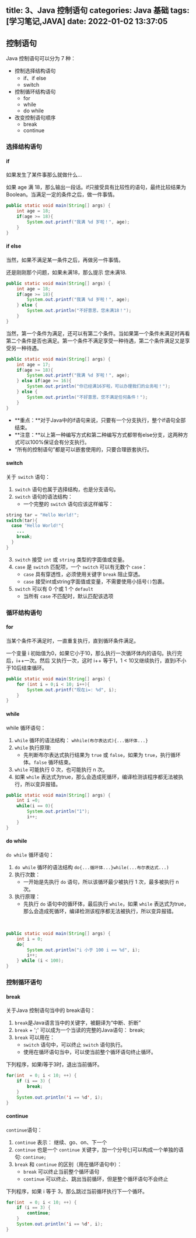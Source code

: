 title: 3、Java 控制语句
categories: Java 基础
tags: [学习笔记,JAVA]
date: 2022-01-02 13:37:05
---
## 控制语句

Java 控制语句可以分为 7 种：

- 控制选择结构语句
  - if、if else
  - switch
- 控制循环结构语句
  - for
  - while
  - do while
- 改变控制语句顺序
  - break
  - continue

### 选择结构语句

#### if

如果发生了某件事那么就做什么...

如果 age 满 18，那么输出一段话。if只接受具有比较性的语句，最终比较结果为 Boolean。当满足一定的条件之后，做一件事情。

```java
public static void main(String[] args) {
    int age = 18;
    if(age >= 18){
        System.out.printf("我满 %d 岁啦！", age);
    }
}
```

#### if else

当然，如果不满足某一条件之后，再做另一件事情。

还是刚刚那个问题，如果未满18，那么提示 您未满18.

```java
public static void main(String[] args) {
    int age = 18;
    if(age >= 18){
        System.out.printf("我满 %d 岁啦！", age);
    } else {
        System.out.println("不好意思，您未满18！");
    }
}
```

当然，第一个条件为满足，还可以有第二个条件。当如果第一个条件未满足时再看第二个条件是否也满足。第一个条件不满足享受一种待遇，第二个条件满足又是享受另一种待遇。

```java
public static void main(String[] args) {
    int age = 17;
    if(age >= 18){
        System.out.printf("我满 %d 岁啦！", age);
    } else if(age >= 16){
        System.out.println("你已经满16岁啦，可以办理我们的业务啦！");
    } else {
        System.out.println("不好意思，您不满足任何条件！");
    }
}
```
- **重点：**对于Java中的if语句来说，只要有一个分支执行，整个if语句全部结束。
- **注意：**以上第一种编写方式和第二种编写方式都带有else分支，这两种方式可以100%保证会有分支执行。
- “所有的控制语句”都是可以嵌套使用的，只要合理嵌套执行。


#### switch

关于 `switch` 语句：

1. `switch` 语句也属于选择结构，也是分支语句。
2. `switch` 语句的语法结构：
    - 一个完整的 `switch` 语句应该这样编写：
```java
string tar = "Hello World!";
switch(tar){
  case "Hello World!"{
    ...
    break;
  }
}
```
3. `switch` 接受 `int` 或 `string` 类型的字面值或变量。
4. `case` 是 `switch` 匹配项，一个 `switch` 可以有无数个 `case`：
    - `case` 具有穿透性，必须使用关键字 `break` 阻止穿透。
    - `case` 接受int或string字面值或变量，不需要使用小括号`()`包裹。
5. `switch` 可以有 0 个或 1 个 `default`
    - 当所有 `case` 不匹配时，默认匹配该选项




### 循环结构语句

#### for

当某个条件不满足时，一直重复执行，直到循环条件满足。

一个变量 i 初始值为0，如果它小于10，那么执行一次循环体内的语句。执行完后，i++一次。然后 又执行一次，这时 i++ 等于1，1 < 10又继续执行，直到i不小于10后结束循环。

```java
public static void main(String[] args) {
    for (int i = 0;i < 10; i++){
        System.out.printf("现在i=: %d", i);
    }
}
```

#### while

while 循环语句：
  1. `while` 循环的语法结构：
      `whhile(布尔表达式){...循环体...}`
  2. `while` 执行原理:
      - 先判断布尔表达式执行结果为 `true` 或 `false`，如果为 `true`，执行循环体。`false` 循环结束。
  3. `while` 可能执行 0 次，也可能执行 n 次。
  4. 如果 `while` 表达式为true，那么会造成死循环，编译检测该程序都无法被执行，所以变异报错。

```java
public static void main(String[] args) {
    int i =0;
    while(i == 0){
        System.out.println("1");
        i++;
    }
}
```


#### do while

`do while` 循环语句：
1. `do while` 循环的语法结构
   `do{...循环体...}while(...布尔表达式...)`
2. 执行次数：
    - 一开始是先执行 `do` 语句，所以该循环最少被执行 1 次，最多被执行 n 次。
3. 执行原理：
    - 先执行 `do` 语句中的循环体，最后执行 `while`，如果 `while` 表达式为true，那么会造成死循环，编译检测该程序都无法被执行，所以变异报错。


​    
```java
public static void main(String[] args) {
    int i = 0;
    do{
        System.out.println("i 小于 100 i == %d", i);
        i++;
    } while (i < 100);
}
```

### 控制循环语句

#### break

关于Java 控制语句当中的 break语句：
   1. `break`是Java语言当中的关键字，被翻译为“中断、折断”
   2. `break` + ';' 可以成为一个当读的完整的Java语句： break;
   3. `break` 可以用在：
       - `switch` 语句中，可以终止 `switch` 语句执行。
       - 使用在循环语句当中，可以使当前整个循环语句终止循环。

下列程序，如果i等于3时，退出当前循环。
```java
for(int  = 0; i < 10; ++) {
    if (i == 3) {
        break;
    }
    System.out.println('i == %d', i);
}
```

#### continue

`continue`语句：
   1. `continue` 表示： 继续、go、on、下一个
   2. `continue` 也是一个 `continue` 关键字，加一个分号(;)可以构成一个单独的语句: `continue;`
   3. `break` 和 `continue` 的区别（用在循环语句中）：
       - `break` 可以终止当前整个循环语句
       - `continue` 可以终止、跳出当前循环，但是整个循环语句不会终止

下列程序，如果 i 等于 3，那么跳过当前循环执行下一个循环。

```java
for(int  = 0; i < 10; ++) {
    if (i == 3) {
        continue;
    }
    System.out.println('i == %d', i);
}
```
